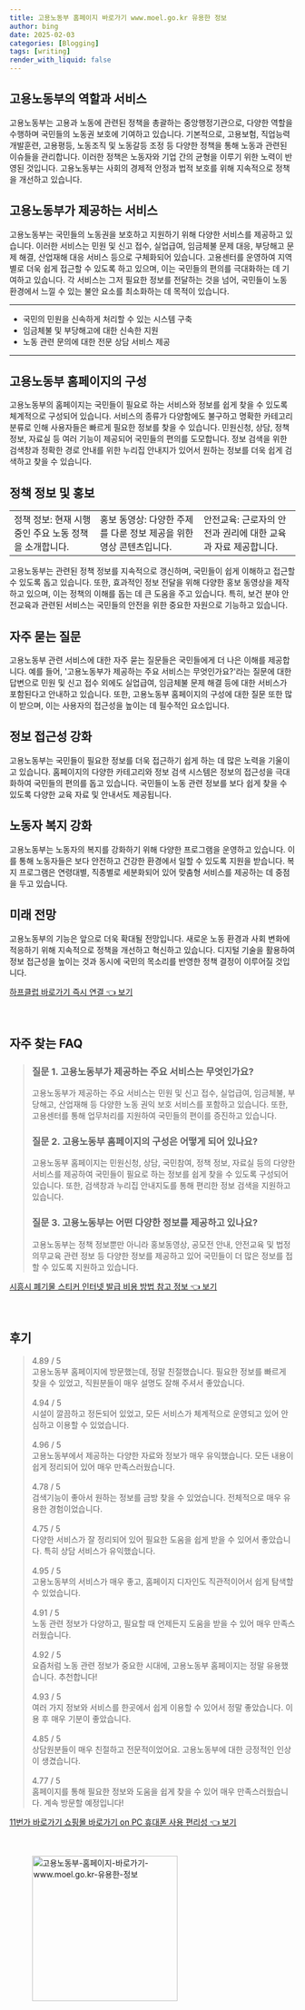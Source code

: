 ```yaml
---
title: 고용노동부 홈페이지 바로가기 www.moel.go.kr 유용한 정보
author: bing
date: 2025-02-03
categories: [Blogging]
tags: [writing]
render_with_liquid: false
---
```



<h2 id='고용노동부의_역할과_서비스'>고용노동부의 역할과 서비스</h2>

<p>고용노동부는 고용과 노동에 관련된 정책을 총괄하는 중앙행정기관으로, 다양한 역할을 수행하며 국민들의 노동권 보호에 기여하고 있습니다. 기본적으로, 고용보험, 직업능력개발훈련, 고용평등, 노동조직 및 노동갈등 조정 등 다양한 정책을 통해 노동과 관련된 이슈들을 관리합니다. 이러한 정책은 노동자와 기업 간의 균형을 이루기 위한 노력이 반영된 것입니다. 고용노동부는 사회의 경제적 안정과 법적 보호를 위해 지속적으로 정책을 개선하고 있습니다.</p>

<h2 id='고용노동부가_제공하는_서비스'>고용노동부가 제공하는 서비스</h2>

<p>고용노동부는 국민들의 노동권을 보호하고 지원하기 위해 다양한 서비스를 제공하고 있습니다. 이러한 서비스는 민원 및 신고 접수, 실업급여, 임금체불 문제 대응, 부당해고 문제 해결, 산업재해 대응 서비스 등으로 구체화되어 있습니다. 고용센터를 운영하여 지역별로 더욱 쉽게 접근할 수 있도록 하고 있으며, 이는 국민들의 편의를 극대화하는 데 기여하고 있습니다. 각 서비스는 그저 필요한 정보를 전달하는 것을 넘어, 국민들이 노동 환경에서 느낄 수 있는 불안 요소를 최소화하는 데 목적이 있습니다.</p>

<hr />

<ul>
    <li>국민의 민원을 신속하게 처리할 수 있는 시스템 구축</li>
    <li>임금체불 및 부당해고에 대한 신속한 지원</li>
    <li>노동 관련 문의에 대한 전문 상담 서비스 제공</li>
</ul>

<hr />

<h2 id='고용노동부_홈페이지의_구성'>고용노동부 홈페이지의 구성</h2>

<p>고용노동부의 홈페이지는 국민들이 필요로 하는 서비스와 정보를 쉽게 찾을 수 있도록 체계적으로 구성되어 있습니다. 서비스의 종류가 다양함에도 불구하고 명확한 카테고리 분류로 인해 사용자들은 빠르게 필요한 정보를 찾을 수 있습니다. 민원신청, 상담, 정책 정보, 자료실 등 여러 기능이 제공되어 국민들의 편의를 도모합니다. 정보 검색을 위한 검색창과 정확한 경로 안내를 위한 누리집 안내지가 있어서 원하는 정보를 더욱 쉽게 검색하고 찾을 수 있습니다.</p>

<h2 id='정책_정보_및_홍보'>정책 정보 및 홍보</h2>

<table>
    <tr>
        <td>정책 정보: 현재 시행 중인 주요 노동 정책을 소개합니다.</td>
        <td>홍보 동영상: 다양한 주제를 다룬 정보 제공을 위한 영상 콘텐츠입니다.</td>
        <td>안전교육: 근로자의 안전과 권리에 대한 교육과 자료 제공합니다.</td>
    </tr>
</table>

<p>고용노동부는 관련된 정책 정보를 지속적으로 갱신하며, 국민들이 쉽게 이해하고 접근할 수 있도록 돕고 있습니다. 또한, 효과적인 정보 전달을 위해 다양한 홍보 동영상을 제작하고 있으며, 이는 정책의 이해를 돕는 데 큰 도움을 주고 있습니다. 특히, 보건 분야 안전교육과 관련된 서비스는 국민들의 안전을 위한 중요한 자원으로 기능하고 있습니다.</p>

<h2 id='자주_묻는_질문'>자주 묻는 질문</h2>

<p>고용노동부 관련 서비스에 대한 자주 묻는 질문들은 국민들에게 더 나은 이해를 제공합니다. 예를 들어, '고용노동부가 제공하는 주요 서비스는 무엇인가요?'라는 질문에 대한 답변으로 민원 및 신고 접수 외에도 실업급여, 임금체불 문제 해결 등에 대한 서비스가 포함된다고 안내하고 있습니다. 또한, 고용노동부 홈페이지의 구성에 대한 질문 또한 많이 받으며, 이는 사용자의 접근성을 높이는 데 필수적인 요소입니다.</p>

<h2 id='정보_접근성_강화'>정보 접근성 강화</h2>

<p>고용노동부는 국민들이 필요한 정보를 더욱 접근하기 쉽게 하는 데 많은 노력을 기울이고 있습니다. 홈페이지의 다양한 카테고리와 정보 검색 시스템은 정보의 접근성을 극대화하여 국민들의 편의를 돕고 있습니다. 국민들이 노동 관련 정보를 보다 쉽게 찾을 수 있도록 다양한 교육 자료 및 안내서도 제공됩니다.</p>

<h2 id='노동자_복지_강화'>노동자 복지 강화</h2>

<p>고용노동부는 노동자의 복지를 강화하기 위해 다양한 프로그램을 운영하고 있습니다. 이를 통해 노동자들은 보다 안전하고 건강한 환경에서 일할 수 있도록 지원을 받습니다. 복지 프로그램은 연령대별, 직종별로 세분화되어 있어 맞춤형 서비스를 제공하는 데 중점을 두고 있습니다.</p>

<h2 id='미래_전망'>미래 전망</h2>

<p>고용노동부의 기능은 앞으로 더욱 확대될 전망입니다. 새로운 노동 환경과 사회 변화에 적응하기 위해 지속적으로 정책을 개선하고 혁신하고 있습니다. 디지털 기술을 활용하여 정보 접근성을 높이는 것과 동시에 국민의 목소리를 반영한 정책 결정이 이루어질 것입니다.</p>


<p><a class="click-button" title="하프클럽 바로가기 즉시 연결" href="https://purplelist.github.io/posts/%ED%95%98%ED%94%84%ED%81%B4%EB%9F%BD-%EB%B0%94%EB%A1%9C%EA%B0%80%EA%B8%B0-%EC%A6%89%EC%8B%9C-%EC%97%B0%EA%B2%B0/" rel="dofollow">하프클럽 바로가기 즉시 연결 👈 보기</a></p><br>
<h2 id='자주_찾는_FAQ'>자주 찾는 FAQ</h2>
<div itemscope="" itemtype="https://schema.org/FAQPage"> 
<blockquote> 
<div itemscope="" itemprop="mainEntity" itemtype="https://schema.org/Question"> 
<h3 itemprop="name">질문 1. 고용노동부가 제공하는 주요 서비스는 무엇인가요?</h3> 
<div itemscope="" itemprop="acceptedAnswer" itemtype="https://schema.org/Answer"> 
<span itemprop="text"> 
<p>고용노동부가 제공하는 주요 서비스는 민원 및 신고 접수, 실업급여, 임금체불, 부당해고, 산업재해 등 다양한 노동 권익 보호 서비스를 포함하고 있습니다. 또한, 고용센터를 통해 업무처리를 지원하여 국민들의 편이를 증진하고 있습니다.</p> 
</span> 
</div> 
</div> 
<div itemscope="" itemprop="mainEntity" itemtype="https://schema.org/Question"> 
<h3 itemprop="name">질문 2. 고용노동부 홈페이지의 구성은 어떻게 되어 있나요?</h3> 
<div itemscope="" itemprop="acceptedAnswer" itemtype="https://schema.org/Answer"> 
<span itemprop="text"> 
<p>고용노동부 홈페이지는 민원신청, 상담, 국민참여, 정책 정보, 자료실 등의 다양한 서비스를 제공하여 국민들이 필요로 하는 정보를 쉽게 찾을 수 있도록 구성되어 있습니다. 또한, 검색창과 누리집 안내지도를 통해 편리한 정보 검색을 지원하고 있습니다.</p> 
</span> 
</div> 
</div> 
<div itemscope="" itemprop="mainEntity" itemtype="https://schema.org/Question"> 
<h3 itemprop="name">질문 3. 고용노동부는 어떤 다양한 정보를 제공하고 있나요?</h3> 
<div itemscope="" itemprop="acceptedAnswer" itemtype="https://schema.org/Answer"> 
<span itemprop="text"> 
<p>고용노동부는 정책 정보뿐만 아니라 홍보동영상, 공모전 안내, 안전교육 및 법정의무교육 관련 정보 등 다양한 정보를 제공하고 있어 국민들이 더 많은 정보를 접할 수 있도록 지원하고 있습니다.</p> 
</span> 
</div> 
</div> 
</blockquote> 
</div>
<p><a class="click-button" title="시흥시 폐기물 스티커 인터넷 발급 비용 방법 참고 정보" href="https://purplelist.github.io/posts/%EC%8B%9C%ED%9D%A5%EC%8B%9C-%ED%8F%90%EA%B8%B0%EB%AC%BC-%EC%8A%A4%ED%8B%B0%EC%BB%A4-%EC%9D%B8%ED%84%B0%EB%84%B7-%EB%B0%9C%EA%B8%89-%EB%B9%84%EC%9A%A9-%EB%B0%A9%EB%B2%95-%EC%B0%B8%EA%B3%A0-%EC%A0%95%EB%B3%B4/" rel="dofollow">시흥시 폐기물 스티커 인터넷 발급 비용 방법 참고 정보 👈 보기</a></p><br>
<h2 id='후기'>후기</h2>
<div itemscope itemtype="https://schema.org/Product">
  <blockquote>
  <div itemprop="review" itemscope itemtype="https://schema.org/Review">
      <div itemprop="reviewRating" itemscope itemtype="https://schema.org/Rating"> <span itemprop="ratingValue">4.89</span> / <span itemprop="bestRating">5</span> </div>
      <span itemprop="reviewBody">고용노동부 홈페이지에 방문했는데, 정말 친절했습니다. 필요한 정보를 빠르게 찾을 수 있었고, 직원분들이 매우 설명도 잘해 주셔서 좋았습니다.</span>
  </div>
  <br>
  <div itemprop="review" itemscope itemtype="https://schema.org/Review">
      <div itemprop="reviewRating" itemscope itemtype="https://schema.org/Rating"> <span itemprop="ratingValue">4.94</span> / <span itemprop="bestRating">5</span> </div>
      <span itemprop="reviewBody">시설이 깔끔하고 정돈되어 있었고, 모든 서비스가 체계적으로 운영되고 있어 안심하고 이용할 수 있었습니다.</span>
  </div>
  <br>
  <div itemprop="review" itemscope itemtype="https://schema.org/Review">
      <div itemprop="reviewRating" itemscope itemtype="https://schema.org/Rating"> <span itemprop="ratingValue">4.96</span> / <span itemprop="bestRating">5</span> </div>
      <span itemprop="reviewBody">고용노동부에서 제공하는 다양한 자료와 정보가 매우 유익했습니다. 모든 내용이 쉽게 정리되어 있어 매우 만족스러웠습니다.</span>
  </div>
  <br>
  <div itemprop="review" itemscope itemtype="https://schema.org/Review">
      <div itemprop="reviewRating" itemscope itemtype="https://schema.org/Rating"> <span itemprop="ratingValue">4.78</span> / <span itemprop="bestRating">5</span> </div>
      <span itemprop="reviewBody">검색기능이 좋아서 원하는 정보를 금방 찾을 수 있었습니다. 전체적으로 매우 유용한 경험이었습니다.</span>
  </div>
  <br>
  <div itemprop="review" itemscope itemtype="https://schema.org/Review">
      <div itemprop="reviewRating" itemscope itemtype="https://schema.org/Rating"> <span itemprop="ratingValue">4.75</span> / <span itemprop="bestRating">5</span> </div>
      <span itemprop="reviewBody">다양한 서비스가 잘 정리되어 있어 필요한 도움을 쉽게 받을 수 있어서 좋았습니다. 특히 상담 서비스가 유익했습니다.</span>
  </div>
  <br>
  <div itemprop="review" itemscope itemtype="https://schema.org/Review">
      <div itemprop="reviewRating" itemscope itemtype="https://schema.org/Rating"> <span itemprop="ratingValue">4.95</span> / <span itemprop="bestRating">5</span> </div>
      <span itemprop="reviewBody">고용노동부의 서비스가 매우 좋고, 홈페이지 디자인도 직관적이어서 쉽게 탐색할 수 있었습니다.</span>
  </div>
  <br>
  <div itemprop="review" itemscope itemtype="https://schema.org/Review">
      <div itemprop="reviewRating" itemscope itemtype="https://schema.org/Rating"> <span itemprop="ratingValue">4.91</span> / <span itemprop="bestRating">5</span> </div>
      <span itemprop="reviewBody">노동 관련 정보가 다양하고, 필요할 때 언제든지 도움을 받을 수 있어 매우 만족스러웠습니다.</span>
  </div>
  <br>
  <div itemprop="review" itemscope itemtype="https://schema.org/Review">
      <div itemprop="reviewRating" itemscope itemtype="https://schema.org/Rating"> <span itemprop="ratingValue">4.92</span> / <span itemprop="bestRating">5</span> </div>
      <span itemprop="reviewBody">요즘처럼 노동 관련 정보가 중요한 시대에, 고용노동부 홈페이지는 정말 유용했습니다. 추천합니다!</span>
  </div>
  <br>
  <div itemprop="review" itemscope itemtype="https://schema.org/Review">
      <div itemprop="reviewRating" itemscope itemtype="https://schema.org/Rating"> <span itemprop="ratingValue">4.93</span> / <span itemprop="bestRating">5</span> </div>
      <span itemprop="reviewBody">여러 가지 정보와 서비스를 한곳에서 쉽게 이용할 수 있어서 정말 좋았습니다. 이용 후 매우 기분이 좋았습니다.</span>
  </div>
  <br>
  <div itemprop="review" itemscope itemtype="https://schema.org/Review">
      <div itemprop="reviewRating" itemscope itemtype="https://schema.org/Rating"> <span itemprop="ratingValue">4.85</span> / <span itemprop="bestRating">5</span> </div>
      <span itemprop="reviewBody">상담원분들이 매우 친절하고 전문적이었어요. 고용노동부에 대한 긍정적인 인상이 생겼습니다.</span>
  </div>
  <br>
  <div itemprop="review" itemscope itemtype="https://schema.org/Review">
      <div itemprop="reviewRating" itemscope itemtype="https://schema.org/Rating"> <span itemprop="ratingValue">4.77</span> / <span itemprop="bestRating">5</span> </div>
      <span itemprop="reviewBody">홈페이지를 통해 필요한 정보와 도움을 쉽게 찾을 수 있어 매우 만족스러웠습니다. 계속 방문할 예정입니다!</span>
  </div>
  </blockquote>
</div>
<p><a class="click-button" title="11번가 바로가기 쇼핑몰 바로가기 on PC 휴대폰 사용 편리성" href="https://purplelist.github.io/posts/11%EB%B2%88%EA%B0%80-%EB%B0%94%EB%A1%9C%EA%B0%80%EA%B8%B0-%EC%87%BC%ED%95%91%EB%AA%B0-%EB%B0%94%EB%A1%9C%EA%B0%80%EA%B8%B0-on-PC-%ED%9C%B4%EB%8C%80%ED%8F%B0-%EC%82%AC%EC%9A%A9-%ED%8E%B8%EB%A6%AC%EC%84%B1/" rel="dofollow">11번가 바로가기 쇼핑몰 바로가기 on PC 휴대폰 사용 편리성 👈 보기</a></p><br>
<figure class="image"><img src="https://purplelist.github.io/assets/img/thumbnail/고용노동부-홈페이지-바로가기-www.moel.go.kr-유용한-정보.webp" alt="고용노동부-홈페이지-바로가기-www.moel.go.kr-유용한-정보" width="256" height="256"></figure>